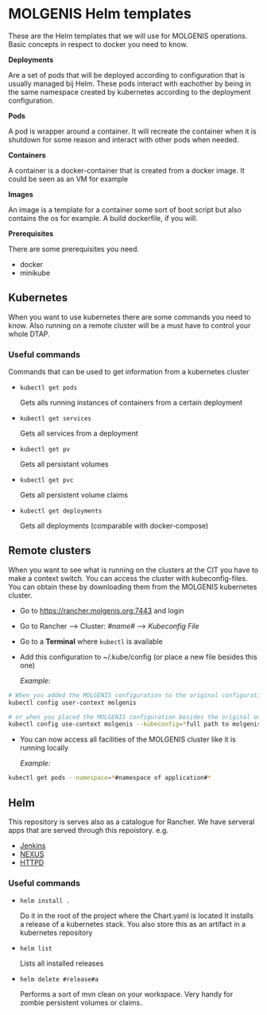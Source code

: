 # MOLGENIS Helm templates

These are the Helm templates that we will use for MOLGENIS operations. Basic concepts in respect to docker you need to know.

**Deployments**

Are a set of pods that will be deployed according to configuration that is usually managed bij Helm. These pods interact with eachother by being in the same namespace created by kubernetes according to the deployment configuration. 

**Pods**

A pod is wrapper around a container. It will recreate the container when it is shutdown for some reason and interact with other pods when needed.

**Containers**

A container is a docker-container that is created from a docker image. It could be seen as an VM for example

**Images**

An image is a template for a container some sort of boot script but also contains the os for example. A build dockerfile, if you will.

**Prerequisites**

There are some prerequisites you need.

- docker
- minikube
 
## Kubernetes

When you want to use kubernetes there are some commands you need to know. Also running on a remote cluster will be a must have to control your whole DTAP.

### Useful commands

Commands that can be used to get information from a kubernetes cluster

- ```kubectl get pods```
  
  Gets alls running instances of containers from a certain deployment
- ```kubectl get services```
  
  Gets all services from a deployment
- ```kubectl get pv```
  
  Gets all persistant volumes
- ```kubectl get pvc```
  
  Gets all persistent volume claims
- ```kubectl get deployments```
  
  Gets all deployments (comparable with docker-compose)

## Remote clusters

When you want to see what is running on the clusters at the CIT you have to make a context switch.
You can access the cluster with kubeconfig-files. You can obtain these by downloading them from the 
MOLGENIS kubernetes cluster.

- Go to https://rancher.molgenis.org:7443 and login
- Go to Rancher --> Cluster: *#name#* --> *Kubeconfig File*
- Go to a **Terminal** where ```kubectl``` is available
- Add this configuration to ~/.kube/config (or place a new file besides this one)
  
  *Example*: 
```bash
# When you added the MOLGENIS configuration to the original configuration
kubectl config user-context molgenis

# or when you placed the MOLGENIS configuration besides the original one
kubectl config use-context molgenis --kubeconfig=*full path to molgenis config*
```
- You can now access all facilities of the MOLGENIS cluster like it is running locally
  
  *Example:*
```bash
kubectl get pods --namespace=*#namespace of application#*
```

## Helm

This repository is serves also as a catalogue for Rancher. We have serveral apps that are served through this repoistory. e.g.

- [Jenkins](molgenis-jenkins/README.md)
- [NEXUS](molgenis-nexus/README.md)
- [HTTPD](molgenis-httpd/README.md)

### Useful commands

- ```helm install .```
  
  Do it in the root of the project where the Chart.yaml is located
  It installs a release of a kubernetes stack. You also store this as an artifact in a kubernetes repository
- ```helm list```
  
  Lists all installed releases
- ```helm delete #release#a```
  
  Performs a sort of mvn clean on your workspace. Very handy for zombie persistent volumes or claims.
  